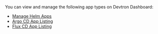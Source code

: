 You can view and manage the following app types on Devtron Dashboard:

* [Manage Helm Apps](../dashboard/helm-apps.md)
* [Argo CD App Listing](../dashboard/argocd-listing.md)
* [Flux CD App Listing](../dashboard/fluxcd-listing.md)